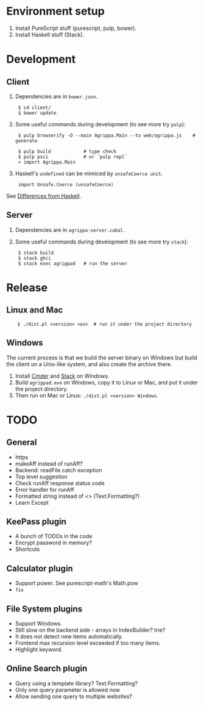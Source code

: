 # Environment setup

1. Install PureScript stuff (purescript, pulp, bower).
2. Install Haskell stuff (Stack).

# Development

## Client

1. Dependencies are in `bower.json`.

        $ cd client/
        $ bower update

2. Some useful commands during development (to see more try `pulp`):

        $ pulp browserify -O --main Agrippa.Main --to web/agrippa.js    # generate

        $ pulp build            # type check
        $ pulp psci             # or `pulp repl`
        > import Agrippa.Main

3. Haskell's `undefined` can be mimiced by `unsafeCoerce unit`.

        import Unsafe.Coerce (unsafeCoerce)

See [Differences from Haskell](https://github.com/purescript/documentation/blob/master/language/Differences-from-Haskell.md).

## Server

1. Dependencies are in `agrippa-server.cabal`.

2. Some useful commands during development (to see more try `stack`):

        $ stack build
        $ stack ghci
        $ stack exec agrippad   # run the server

# Release

## Linux and Mac

        $ ./dist.pl <version> <os>  # run it under the project directory

## Windows

The current process is that we build the server binary on Windows but build the
client on a Unix-like system, and also create the archive there.

1. Install [Cmder](http://cmder.net/) and
   [Stack](https://www.haskellstack.org/) on Windows.
2. Build `agrippad.exe` on Windows, copy it to Linux or Mac, and put it under
   the project directory.
3. Then run on Mac or Linux: `./dist.pl <version> Windows`.

# TODO

## General

- https
- makeAff instead of runAff?
- Backend: readFile catch exception
- Top level suggestion
- Check runAff response status code
- Error handler for runAff
- Formatted string instead of <> (Text.Formatting?)
- Learn Except

## KeePass plugin
- A bunch of TODOs in the code
- Encrypt password in memory?
- Shortcuts

## Calculator plugin

- Support power.  See purescript-math's Math.pow
- `fix`

## File System plugins

- Support Windows.
- Still slow on the backend side - arrays in IndexBuilder?  trie?
- It does not detect new items automatically.
- Frontend max recursion level exceeded if too many items.
- Highlight keyword.

## Online Search plugin

- Query using a template library?  Text.Formatting?
- Only one query parameter is allowed now
- Allow sending one query to multiple websites?

